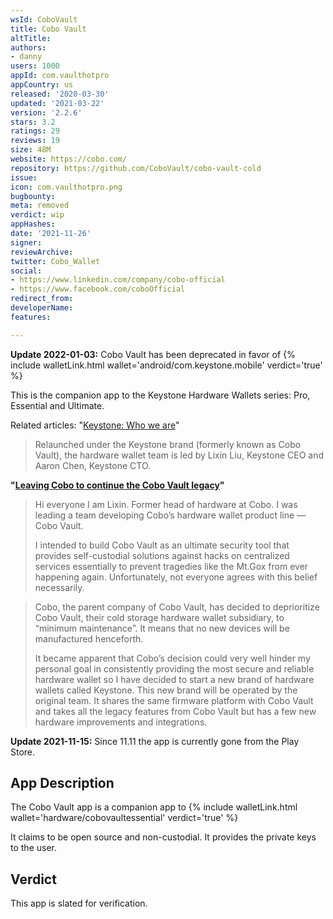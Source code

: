 ```yaml
---
wsId: CoboVault
title: Cobo Vault
altTitle: 
authors:
- danny
users: 1000
appId: com.vaulthotpro
appCountry: us
released: '2020-03-30'
updated: '2021-03-22'
version: '2.2.6'
stars: 3.2
ratings: 29
reviews: 19
size: 48M
website: https://cobo.com/
repository: https://github.com/CoboVault/cobo-vault-cold
issue: 
icon: com.vaulthotpro.png
bugbounty: 
meta: removed
verdict: wip
appHashes: 
date: '2021-11-26'
signer: 
reviewArchive: 
twitter: Cobo_Wallet
social:
- https://www.linkedin.com/company/cobo-official
- https://www.facebook.com/coboOfficial
redirect_from: 
developerName: 
features: 

---
```


**Update 2022-01-03:** Cobo Vault has been deprecated in favor of {% include walletLink.html wallet='android/com.keystone.mobile' verdict='true' %}

This is the companion app to the Keystone Hardware Wallets series: Pro, Essential and Ultimate.

Related articles: "[Keystone: Who we are](https://blog.keyst.one/keystone-who-we-are-b037777a1259)"

> Relaunched under the Keystone brand (formerly known as Cobo Vault), the hardware wallet team is led by Lixin Liu, Keystone CEO and Aaron Chen, Keystone CTO. 

**"[Leaving Cobo to continue the Cobo Vault legacy](https://blog.keyst.one/leaving-cobo-to-continue-the-cobo-vault-legacy-29bb2f8f026e)"**

> Hi everyone I am Lixin. Former head of hardware at Cobo. I was leading a team developing Cobo’s hardware wallet product line — Cobo Vault.
>
> I intended to build Cobo Vault as an ultimate security tool that provides self-custodial solutions against hacks on centralized services essentially to prevent tragedies like the Mt.Gox from ever happening again. Unfortunately, not everyone agrees with this belief necessarily.

> Cobo, the parent company of Cobo Vault, has decided to deprioritize Cobo Vault, their cold storage hardware wallet subsidiary, to “minimum maintenance”. It means that no new devices will be manufactured henceforth.
>
> It became apparent that Cobo’s decision could very well hinder my personal goal in consistently providing the most secure and reliable hardware wallet so I have decided to start a new brand of hardware wallets called Keystone. This new brand will be operated by the original team. It shares the same firmware platform with Cobo Vault and takes all the legacy features from Cobo Vault but has a few new hardware improvements and integrations.


**Update 2021-11-15:** Since 11.11 the app is currently gone from the Play Store.

## App Description

The Cobo Vault app is a companion app to {% include walletLink.html wallet='hardware/cobovaultessential' verdict='true' %}

It claims to be open source and non-custodial. It provides the private keys to the user.

## Verdict

This app is slated for verification.

